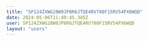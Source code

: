 ```yaml
---
title: "SP124ZXWG28W9JP8R6JTQE4RV780F15RV54PX6WQD"
date: 2024-05-06T11:49:45.345Z
user: SP124ZXWG28W9JP8R6JTQE4RV780F15RV54PX6WQD
layout: "users"
---
```

    